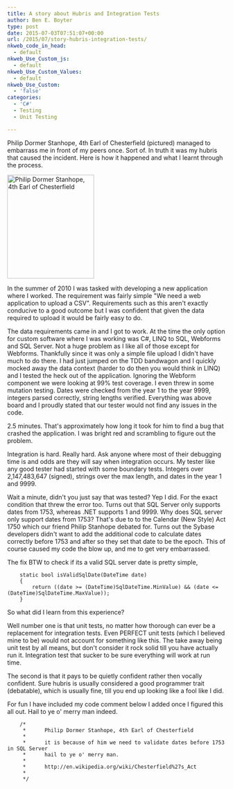 ```yaml
---
title: A story about Hubris and Integration Tests
author: Ben E. Boyter
type: post
date: 2015-07-03T07:51:07+00:00
url: /2015/07/story-hubris-integration-tests/
nkweb_code_in_head:
  - default
nkweb_Use_Custom_js:
  - default
nkweb_Use_Custom_Values:
  - default
nkweb_Use_Custom:
  - 'false'
categories:
  - 'C#'
  - Testing
  - Unit Testing

---
```

Philip Dormer Stanhope, 4th Earl of Chesterfield (pictured) managed to embarrass me in front of my peers once. Sort of. In truth it was my hubris that caused the incident. Here is how it happened and what I learnt through the process.

[<img class="alignnone size-full wp-image-1308" src="http://www.boyter.org/wp-content/uploads/2016/08/200px-Philip_Stanhope_4th_Earl_of_Chesterfield.png" alt="Philip Dormer Stanhope, 4th Earl of Chesterfield" width="200" height="239" />][1]

In the summer of 2010 I was tasked with developing a new application where I worked. The requirement was fairly simple "We need a web application to upload a CSV". Requirements such as this aren't exactly conducive to a good outcome but I was confident that given the data required to upload it would be fairly easy to do.

The data requirements came in and I got to work. At the time the only option for custom software where I was working was C#, LINQ to SQL, Webforms and SQL Server. Not a huge problem as I like all of those except for Webforms. Thankfully since it was only a simple file upload I didn't have much to do there. I had just jumped on the TDD bandwagon and I quickly mocked away the data context (harder to do then you would think in LINQ) and I tested the heck out of the application. Ignoring the Webform component we were looking at 99% test coverage. I even threw in some mutation testing. Dates were checked from the year 1 to the year 9999, integers parsed correctly, string lengths verified. Everything was above board and I proudly stated that our tester would not find any issues in the code.

2.5 minutes. That's approximately how long it took for him to find a bug that crashed the application. I was bright red and scrambling to figure out the problem.

Integration is hard. Really hard. Ask anyone where most of their debugging time is and odds are they will say when integration occurs. My tester like any good tester had started with some boundary tests. Integers over 2,147,483,647 (signed), strings over the max length, and dates in the year 1 and 9999.

Wait a minute, didn't you just say that was tested? Yep I did. For the exact condition that threw the error too. Turns out that SQL Server only supports dates from 1753, whereas .NET supports 1 and 9999. Why does SQL server only support dates from 1753? That's due to to the Calendar (New Style) Act 1750 which our friend Philip Stanhope debated for. Turns out the Sybase developers didn't want to add the additional code to calculate dates correctly before 1753 and after so they set that date to be the epoch. This of course caused my code the blow up, and me to get very embarrassed.

The fix BTW to check if its a valid SQL server date is pretty simple,

    
        static bool isValidSqlDate(DateTime date)
        {
            return ((date >= (DateTime)SqlDateTime.MinValue) && (date <= (DateTime)SqlDateTime.MaxValue));
        }
    

So what did I learn from this experience?

Well number one is that unit tests, no matter how thorough can ever be a replacement for integration tests. Even PERFECT unit tests (which I believed mine to be) would not account for something like this. The take away being unit test by all means, but don't consider it rock solid till you have actually run it. Integration test that sucker to be sure everything will work at run time.

The second is that it pays to be quietly confident rather then vocally confident. Sure hubris is usually considered a good programmer trait (debatable), which is usually fine, till you end up looking like a fool like I did.

For fun I have included my code comment below I added once I figured this all out. Hail to ye o' merry man indeed.

    
        /*
         *      Philip Dormer Stanhope, 4th Earl of Chesterfield
         *      
         *      it is because of him we need to validate dates before 1753 in SQL Server
         *      hail to ye o' merry man.
         * 
         *      http://en.wikipedia.org/wiki/Chesterfield%27s_Act
         *
         */

 [1]: http://www.boyter.org/wp-content/uploads/2016/08/200px-Philip_Stanhope_4th_Earl_of_Chesterfield.png